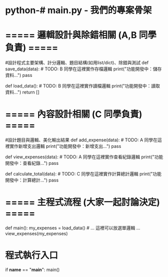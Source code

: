 # python-# main.py - 我們的專案骨架

# ===== 邏輯設計與除錯相關 (A,B 同學負責) =====
#設計程式主要架構、計分邏輯、題目結構(如用list/dict)、除錯與測試
def save_data(data):
    # TODO: B 同學在這裡實作存檔邏輯
    print("功能開發中：儲存資料...")
    pass

def load_data():
    # TODO: B 同學在這裡實作讀檔邏輯
    print("功能開發中：讀取資料...")
    return []

# ===== 內容設計相關 (C 同學負責) =====
#設計題目與邏輯、美化輸出結果
def add_expense(data):
    # TODO: A 同學在這裡實作新增支出邏輯
    print("功能開發中：新增支出...")
    pass

def view_expenses(data):
    # TODO: A 同學在這裡實作查看紀錄邏輯
    print("功能開發中：查看紀錄...")
    pass

def calculate_total(data):
    # TODO: C 同學在這裡實作計算總計邏輯
    print("功能開發中：計算總計...")
    pass

# ===== 主程式流程 (大家一起討論決定) =====
def main():
    my_expenses = load_data()
    # ... 這裡可以放選單邏輯 ...
    view_expenses(my_expenses)

# 程式執行入口
if __name__ == "__main__":
    main()